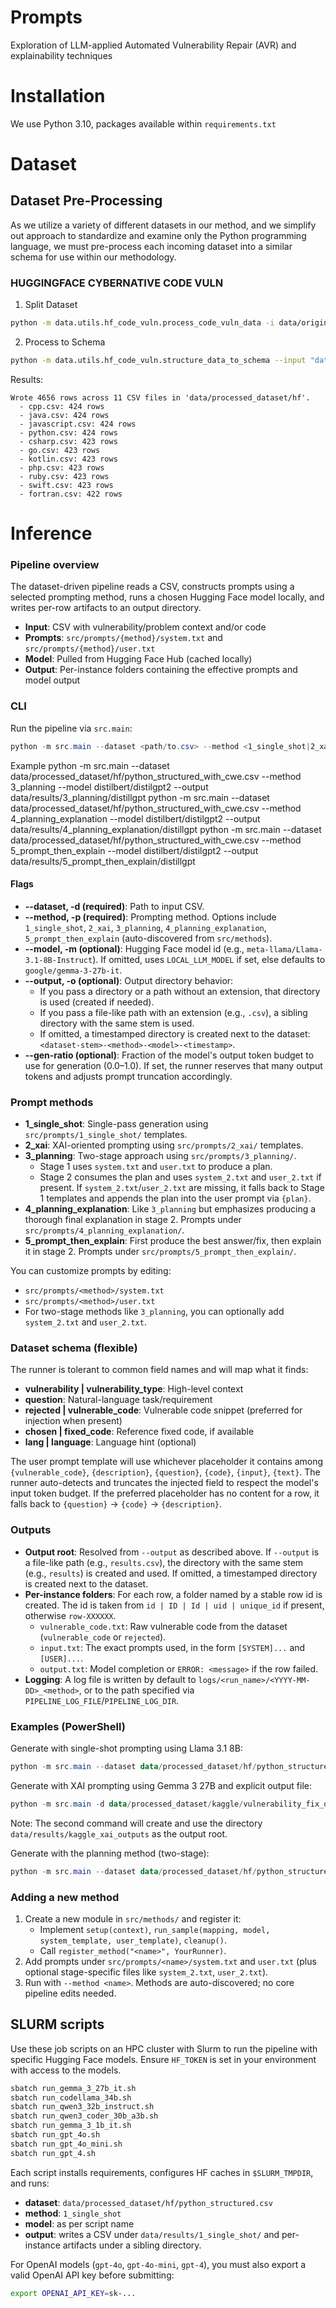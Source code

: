 # Prompts
Exploration of LLM-applied Automated Vulnerability Repair (AVR) and explainability techniques

# Installation
We use Python 3.10, packages available within `requirements.txt`

# Dataset
## Dataset Pre-Processing

As we utilize a variety of different datasets in our method, and we simplify out approach to standardize and examine only the Python programming language, we must pre-process each incoming dataset into a similar schema for use within our methodology.


### HUGGINGFACE CYBERNATIVE CODE VULN

1. Split Dataset
```bash
python -m data.utils.hf_code_vuln.process_code_vuln_data -i data/original_dataset/hf_cybernative_code_vuln/secure_programming_dpo.json -o data/processed_dataset/hf/full_split
```

2. Process to Schema
```bash
python -m data.utils.hf_code_vuln.structure_data_to_schema --input "data\processed_dataset\hf\full_split\python.csv" --output "data\processed_dataset\hf\python_structured.csv" --overwrite
```

Results:
```
Wrote 4656 rows across 11 CSV files in 'data/processed_dataset/hf'.
  - cpp.csv: 424 rows
  - java.csv: 424 rows
  - javascript.csv: 424 rows
  - python.csv: 424 rows
  - csharp.csv: 423 rows
  - go.csv: 423 rows
  - kotlin.csv: 423 rows
  - php.csv: 423 rows
  - ruby.csv: 423 rows
  - swift.csv: 423 rows
  - fortran.csv: 422 rows
```

# Inference

### Pipeline overview
The dataset-driven pipeline reads a CSV, constructs prompts using a selected prompting method, runs a chosen Hugging Face model locally, and writes per-row artifacts to an output directory.

- **Input**: CSV with vulnerability/problem context and/or code
- **Prompts**: `src/prompts/{method}/system.txt` and `src/prompts/{method}/user.txt`
- **Model**: Pulled from Hugging Face Hub (cached locally)
- **Output**: Per-instance folders containing the effective prompts and model output

### CLI
Run the pipeline via `src.main`:

```powershell
python -m src.main --dataset <path/to.csv> --method <1_single_shot|2_xai|3_planning|4_planning_explanation|5_prompt_then_explain> [--model <org/model-id>] [--output <file-or-dir>]
```

Example
python -m src.main --dataset data/processed_dataset/hf/python_structured_with_cwe.csv --method 3_planning --model distilbert/distilgpt2 --output data/results/3_planning/distillgpt
python -m src.main --dataset data/processed_dataset/hf/python_structured_with_cwe.csv --method 4_planning_explanation --model distilbert/distilgpt2 --output data/results/4_planning_explanation/distillgpt
python -m src.main --dataset data/processed_dataset/hf/python_structured_with_cwe.csv --method 5_prompt_then_explain --model distilbert/distilgpt2 --output data/results/5_prompt_then_explain/distillgpt

#### Flags
- **--dataset, -d (required)**: Path to input CSV.
- **--method, -p (required)**: Prompting method. Options include `1_single_shot`, `2_xai`, `3_planning`, `4_planning_explanation`, `5_prompt_then_explain` (auto-discovered from `src/methods`).
- **--model, -m (optional)**: Hugging Face model id (e.g., `meta-llama/Llama-3.1-8B-Instruct`). If omitted, uses `LOCAL_LLM_MODEL` if set, else defaults to `google/gemma-3-27b-it`.
- **--output, -o (optional)**: Output directory behavior:
  - If you pass a directory or a path without an extension, that directory is used (created if needed).
  - If you pass a file-like path with an extension (e.g., `.csv`), a sibling directory with the same stem is used.
  - If omitted, a timestamped directory is created next to the dataset: `<dataset-stem>-<method>-<model>-<timestamp>`.
- **--gen-ratio (optional)**: Fraction of the model's output token budget to use for generation (0.0–1.0). If set, the runner reserves that many output tokens and adjusts prompt truncation accordingly.

### Prompt methods
- **1_single_shot**: Single-pass generation using `src/prompts/1_single_shot/` templates.
- **2_xai**: XAI-oriented prompting using `src/prompts/2_xai/` templates.
- **3_planning**: Two-stage approach using `src/prompts/3_planning/`.
  - Stage 1 uses `system.txt` and `user.txt` to produce a plan.
  - Stage 2 consumes the plan and uses `system_2.txt` and `user_2.txt` if present. If `system_2.txt`/`user_2.txt` are missing, it falls back to Stage 1 templates and appends the plan into the user prompt via `{plan}`.
- **4_planning_explanation**: Like `3_planning` but emphasizes producing a thorough final explanation in stage 2. Prompts under `src/prompts/4_planning_explanation/`.
- **5_prompt_then_explain**: First produce the best answer/fix, then explain it in stage 2. Prompts under `src/prompts/5_prompt_then_explain/`.

You can customize prompts by editing:
- `src/prompts/<method>/system.txt`
- `src/prompts/<method>/user.txt`
- For two-stage methods like `3_planning`, you can optionally add `system_2.txt` and `user_2.txt`.

### Dataset schema (flexible)
The runner is tolerant to common field names and will map what it finds:

- **vulnerability | vulnerability_type**: High-level context
- **question**: Natural-language task/requirement
- **rejected | vulnerable_code**: Vulnerable code snippet (preferred for injection when present)
- **chosen | fixed_code**: Reference fixed code, if available
- **lang | language**: Language hint (optional)

The user prompt template will use whichever placeholder it contains among `{vulnerable_code}`, `{description}`, `{question}`, `{code}`, `{input}`, `{text}`. The runner auto-detects and truncates the injected field to respect the model's input token budget. If the preferred placeholder has no content for a row, it falls back to `{question}` → `{code}` → `{description}`.

### Outputs
- **Output root**: Resolved from `--output` as described above. If `--output` is a file-like path (e.g., `results.csv`), the directory with the same stem (e.g., `results`) is created and used. If omitted, a timestamped directory is created next to the dataset.
- **Per-instance folders**: For each row, a folder named by a stable row id is created. The id is taken from `id | ID | Id | uid | unique_id` if present, otherwise `row-XXXXXX`.
  - `vulnerable_code.txt`: Raw vulnerable code from the dataset (`vulnerable_code` or `rejected`).
  - `input.txt`: The exact prompts used, in the form `[SYSTEM]...` and `[USER]...`.
  - `output.txt`: Model completion or `ERROR: <message>` if the row failed.
- **Logging**: A log file is written by default to `logs/<run_name>/<YYYY-MM-DD>_<method>`, or to the path specified via `PIPELINE_LOG_FILE`/`PIPELINE_LOG_DIR`.

### Examples (PowerShell)
Generate with single-shot prompting using Llama 3.1 8B:
```powershell
python -m src.main --dataset data/processed_dataset/hf/python_structured.csv --method 1_single_shot --model gpt-4 --output data/results/1_single_shot/RunA
```



Generate with XAI prompting using Gemma 3 27B and explicit output file:
```powershell
python -m src.main -d data/processed_dataset/kaggle/vulnerability_fix_other.csv -m google/gemma-3-27b-it -p 2_xai -o data/results/kaggle_xai_outputs.csv
```
Note: The second command will create and use the directory `data/results/kaggle_xai_outputs` as the output root.

Generate with the planning method (two-stage):
```powershell
python -m src.main --dataset data/processed_dataset/hf/python_structured.csv --method 3_planning --model meta-llama/Llama-3.1-8B-Instruct --output data/results/3_planning/RunA
```

### Adding a new method
1. Create a new module in `src/methods/` and register it:
   - Implement `setup(context)`, `run_sample(mapping, model, system_template, user_template)`, `cleanup()`.
   - Call `register_method("<name>", YourRunner)`.
2. Add prompts under `src/prompts/<name>/system.txt` and `user.txt` (plus optional stage-specific files like `system_2.txt`, `user_2.txt`).
3. Run with `--method <name>`. Methods are auto-discovered; no core pipeline edits needed.

## SLURM scripts
Use these job scripts on an HPC cluster with Slurm to run the pipeline with specific Hugging Face models. Ensure `HF_TOKEN` is set in your environment with access to the models.

```bash
sbatch run_gemma_3_27b_it.sh
sbatch run_codellama_34b.sh
sbatch run_qwen3_32b_instruct.sh
sbatch run_qwen3_coder_30b_a3b.sh
sbatch run_gemma_3_1b_it.sh
sbatch run_gpt_4o.sh
sbatch run_gpt_4o_mini.sh
sbatch run_gpt_4.sh
```

Each script installs requirements, configures HF caches in `$SLURM_TMPDIR`, and runs:

- **dataset**: `data/processed_dataset/hf/python_structured.csv`
- **method**: `1_single_shot`
- **model**: as per script name
- **output**: writes a CSV under `data/results/1_single_shot/` and per-instance artifacts under a sibling directory.

For OpenAI models (`gpt-4o`, `gpt-4o-mini`, `gpt-4`), you must also export a valid OpenAI API key before submitting:

```bash
export OPENAI_API_KEY=sk-...
```
